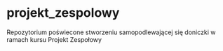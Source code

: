 # projekt_zespolowy

Repozytorium poświecone stworzeniu samopodlewającej się doniczki w ramach kursu Projekt Zespołowy
